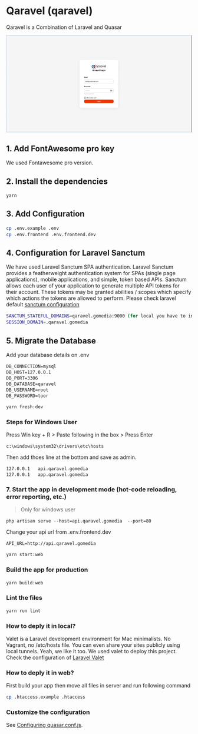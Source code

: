 # Qaravel (qaravel)

Qaravel is a Combination of Laravel and Quasar

<p>
    <img src="./intro.gif">
</p>

## 1. Add FontAwesome pro key

We used Fontawesome pro version.

## 2. Install the dependencies

```bash
yarn
```

## 3. Add Configuration

```bash
cp .env.example .env
cp .env.frontend .env.frontend.dev
```

## 4. Configuration for Laravel Sanctum

We have used Laravel Sanctum SPA authentication. Laravel Sanctum provides a featherweight
authentication system for SPAs (single page applications), mobile applications, and simple, token
based APIs. Sanctum allows each user of your application to generate multiple API tokens for their
account. These tokens may be granted abilities / scopes which specify which actions the tokens are
allowed to perform. Please check laravel default
[sanctum configuration](https://laravel.com/docs/9.x/sanctum#spa-authentication)

```bash
SANCTUM_STATEFUL_DOMAINS=qaravel.gomedia:9000 (for local you have to include your port)
SESSION_DOMAIN=.qaravel.gomedia
```

## 5. Migrate the Database

Add your database details on .env

```
DB_CONNECTION=mysql
DB_HOST=127.0.0.1
DB_PORT=3306
DB_DATABASE=qaravel
DB_USERNAME=root
DB_PASSWORD=toor
```

```bash
yarn fresh:dev
```

### Steps for Windows User

Press Win key + R > Paste following in the box > Press Enter

```
c:\windows\system32\drivers\etc\hosts
```

Then add thoes line at the bottom and save as admin.

```
127.0.0.1   api.qaravel.gomedia
127.0.0.1   app.qaravel.gomedia
```

### 7. Start the app in development mode (hot-code reloading, error reporting, etc.)

> Only for windows user

```
php artisan serve --host=api.qaravel.gomedia  --port=80
```

Change your api url from .env.frontend.dev

```
API_URL=http://api.qaravel.gomedia
```

```bash
yarn start:web
```

### Build the app for production

```bash
yarn build:web
```

### Lint the files

```bash
yarn run lint
```

### How to deply it in local?

Valet is a Laravel development environment for Mac minimalists. No Vagrant, no /etc/hosts file. You
can even share your sites publicly using local tunnels. Yeah, we like it too. We used valet to
deploy this project. Check the configuration of [Laravel Valet](https://laravel.com/docs/9.x/valet)

### How to deply it in web?

First build your app then move all files in server and run following command

```bash
cp .htaccess.example .htaccess
```

### Customize the configuration

See [Configuring quasar.conf.js](https://quasar.dev/quasar-cli/quasar-conf-js).

